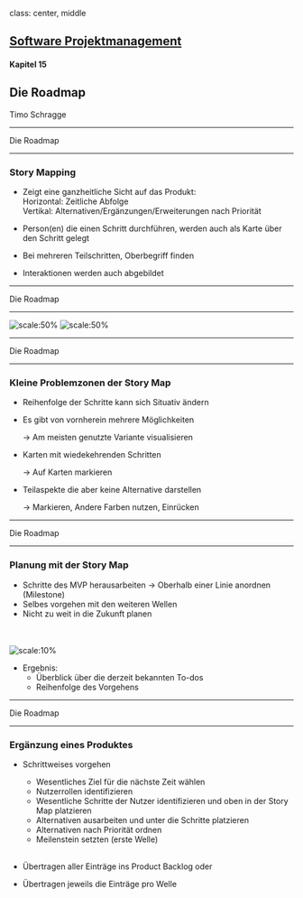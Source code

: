class: center, middle

## [Software Projektmanagement](index.html)

#### Kapitel 15

## Die Roadmap
Timo Schragge

---
Die Roadmap

----

### Story Mapping

* Zeigt eine ganzheitliche Sicht auf das Produkt:</br>
Horizontal: Zeitliche Abfolge</br>
Vertikal: Alternativen/Ergänzungen/Erweiterungen nach Priorität

* Person(en) die einen Schritt durchführen, werden auch als Karte über den Schritt gelegt

* Bei mehreren Teilschritten, Oberbegriff finden
* Interaktionen werden auch abgebildet
---
Die Roadmap

----
![scale:50%](media/StoryMap.PNG)
![scale:50%](media/StoryMapBeispiel.PNG)

---
Die Roadmap

----
### Kleine Problemzonen der Story Map

* Reihenfolge der Schritte kann sich Situativ ändern

* Es gibt von vornherein mehrere Möglichkeiten

  -> Am meisten genutzte Variante visualisieren
* Karten mit wiedekehrenden Schritten

  -> Auf Karten markieren
* Teilaspekte die aber keine Alternative darstellen

  -> Markieren, Andere Farben nutzen, Einrücken
---
Die Roadmap

----


### Planung mit der Story Map

* Schritte des MVP herausarbeiten
-> Oberhalb einer Linie anordnen (Milestone)
* Selbes vorgehen mit den weiteren Wellen
* Nicht zu weit in die Zukunft planen
</br> </br> </br>

![scale:10%](media/StoryMapMilstone.PNG)

* Ergebnis:
  * Überblick über die derzeit bekannten To-dos
  * Reihenfolge des Vorgehens
---
Die Roadmap

----

### Ergänzung eines Produktes

* Schrittweises vorgehen
  * Wesentliches Ziel für die nächste Zeit wählen
  * Nutzerrollen identifizieren
  * Wesentliche Schritte der Nutzer identifizieren und oben in der Story Map platzieren
  * Alternativen ausarbeiten und unter die Schritte platzieren
  * Alternativen nach Priorität ordnen
  * Meilenstein setzten (erste Welle)
  </br> </br>

* Übertragen aller Einträge ins Product Backlog oder
* Übertragen jeweils die Einträge pro Welle